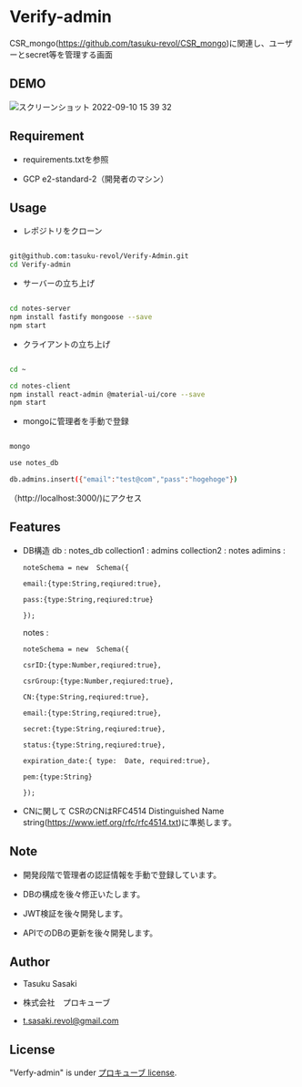 # Verify-admin

  

CSR_mongo(https://github.com/tasuku-revol/CSR_mongo)に関連し、ユーザーとsecret等を管理する画面

## DEMO

![スクリーンショット 2022-09-10 15 39 32](https://user-images.githubusercontent.com/74899466/189472401-6d365575-c32c-4f7e-92b5-b9a09757afd4.png)


  

## Requirement

* requirements.txtを参照

* GCP e2-standard-2（開発者のマシン）

## Usage

* レポジトリをクローン

  

```bash

git@github.com:tasuku-revol/Verify-Admin.git
cd Verify-admin

```

  

* サーバーの立ち上げ

  

```bash

cd notes-server
npm install fastify mongoose --save
npm start

```

  

* クライアントの立ち上げ

  

```bash

cd ~

cd notes-client
npm install react-admin @material-ui/core --save
npm start

```

  

* mongoに管理者を手動で登録

  

```bash

mongo

use notes_db

db.admins.insert({"email":"test@com","pass":"hogehoge"})

```

  

（http://localhost:3000/)にアクセス

## Features

* DB構造
db : notes_db
collection1 : admins
collection2 : notes
adimins : 
	```
	noteSchema = new  Schema({

	email:{type:String,reqiured:true},

	pass:{type:String,reqiured:true}

	});
	```
	notes : 
	```
	noteSchema = new  Schema({

	csrID:{type:Number,reqiured:true},

	csrGroup:{type:Number,reqiured:true},

	CN:{type:String,reqiured:true},

	email:{type:String,reqiured:true},

	secret:{type:String,reqiured:true},

	status:{type:String,reqiured:true},

	expiration_date:{ type:  Date, required:true},

	pem:{type:String}

	});
	```
	  
  

* CNに関して
	CSRのCNはRFC4514 Distinguished Name string(https://www.ietf.org/rfc/rfc4514.txt)に準拠します。

  

## Note

* 開発段階で管理者の認証情報を手動で登録しています。

  

* DBの構成を後々修正いたします。

  

* JWT検証を後々開発します。

  

* APIでのDBの更新を後々開発します。

  

## Author

* Tasuku Sasaki

*  株式会社　プロキューブ

* t.sasaki.revol@gmail.com

## License


"Verfy-admin" is under [ プロキューブ license](https://www.procube.info/).
